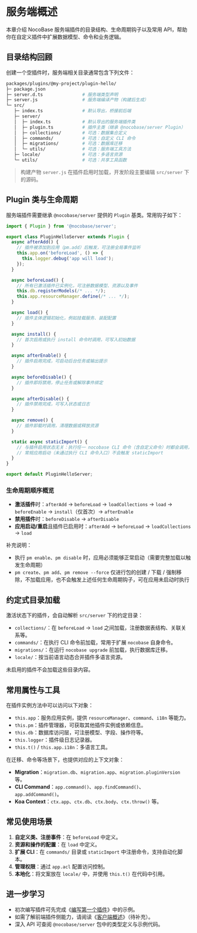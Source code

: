 # 服务端概述

本章介绍 NocoBase 服务端插件的目录结构、生命周期钩子以及常用 API，帮助你在自定义插件中扩展数据模型、命令和业务逻辑。

## 目录结构回顾

创建一个空插件时，服务端相关目录通常包含下列文件：

```bash
packages/plugins/@my-project/plugin-hello/
├─ package.json
├─ server.d.ts               # 服务端类型声明
├─ server.js                 # 服务端编译产物（构建后生成）
└─ src/
   ├─ index.ts               # 默认导出，桥接前后端
   ├─ server/
   │  ├─ index.ts            # 默认导出的服务端插件类
   │  ├─ plugin.ts           # 插件主类（继承 @nocobase/server Plugin）
   │  ├─ collections/        # 可选：数据集合定义
   │  ├─ commands/           # 可选：自定义 CLI 命令
   │  ├─ migrations/         # 可选：数据库迁移
   │  └─ utils/              # 可选：服务端工具方法
   ├─ locale/                # 可选：多语言资源
   └─ utils/                 # 可选：共享工具函数
```

> 构建产物 `server.js` 在插件启用时加载，开发阶段主要编辑 `src/server` 下的源码。

## Plugin 类与生命周期

服务端插件需要继承 `@nocobase/server` 提供的 `Plugin` 基类。常用钩子如下：

```ts
import { Plugin } from '@nocobase/server';

export class PluginHelloServer extends Plugin {
  async afterAdd() {
    // 插件被添加到应用（pm.add）后触发，可注册全局事件监听
    this.app.on('beforeLoad', () => {
      this.logger.debug('app will load');
    });
  }

  async beforeLoad() {
    // 所有已激活插件已实例化，可注册数据模型、资源以及事件
    this.db.registerModels(/* ... */);
    this.app.resourceManager.define(/* ... */);
  }

  async load() {
    // 插件主体逻辑初始化，例如挂载服务、装配配置
  }

  async install() {
    // 首次启用或执行 install 命令时调用，可写入初始数据
  }

  async afterEnable() {
    // 插件启用完成，可启动后台任务或输出提示
  }

  async beforeDisable() {
    // 插件即将禁用，停止任务或解除事件绑定
  }

  async afterDisable() {
    // 插件禁用完成，可写入状态或日志
  }

  async remove() {
    // 插件卸载时调用，清理数据或释放资源
  }

  static async staticImport() {
    // 与插件启用状态无关：执行任一 nocobase CLI 命令（含自定义命令）时都会调用，可在此注册全局命令或做一次性初始化
    // 常规应用启动（未通过执行 CLI 命令入口）不会触发 staticImport
  }
}

export default PluginHelloServer;
```

### 生命周期顺序概览

- **激活插件**时：`afterAdd` -> `beforeLoad` → `loadCollections` → `load` -> `beforeEnable` → `install`（仅首次）→ `afterEnable`
- **禁用插件**时：`beforeDisable` → `afterDisable`
- **应用启动/重启**且插件已启用时：`afterAdd` → `beforeLoad` → `loadCollections` → `load`

补充说明：
- 执行 `pm enable`、`pm disable` 时，应用必须能够正常启动（需要完整加载以触发生命周期）
- `pm create`、`pm add`、`pm remove --force` 仅进行包的创建 / 下载 / 强制移除，不加载应用，也不会触发上述任何生命周期钩子，可在应用未启动时执行

## 约定式目录加载

激活状态下的插件，会自动解析 `src/server` 下的约定目录：

- `collections/`：在 `beforeLoad` → `load` 之间加载，注册数据表结构、关联关系等。
- `commands/`：在执行 CLI 命令前加载，常用于扩展 `nocobase` 自身命令。
- `migrations/`：在运行 `nocobase upgrade` 前加载，执行数据库迁移。
- `locale/`：按当前语言动态合并插件多语言资源。

未启用的插件不会加载这些目录内容。

## 常用属性与工具

在插件实例方法中可以访问以下对象：

- `this.app`：服务应用实例，提供 `resourceManager`、`command`、`i18n` 等能力。
- `this.pm`：插件管理器，可获取其他插件实例或依赖信息。
- `this.db`：数据库访问层，可注册模型、字段、操作符等。
- `this.logger`：插件级日志记录器。
- `this.t()` / `this.app.i18n`：多语言工具。

在迁移、命令等场景下，也提供对应的上下文对象：

- **Migration**：`migration.db`、`migration.app`、`migration.pluginVersion` 等。
- **CLI Command**：`app.command()`、`app.findCommand()`、`app.addCommand()`。
- **Koa Context**：`ctx.app`、`ctx.db`、`ctx.body`、`ctx.throw()` 等。

## 常见使用场景

1. **自定义类、注册事件**：在 `beforeLoad` 中定义。
2. **资源和操作的配置**：在 `load` 中定义。
3. **扩展 CLI**：在 `commands/` 目录或 `staticImport` 中注册命令，支持自动化脚本。
4. **管理权限**：通过 `app.acl` 配置访问控制。
5. **本地化**：将文案放在 `locale/` 中，并使用 `this.t()` 在代码中引用。

## 进一步学习

- 初次编写插件可先完成《[编写第一个插件](../write-your-first-plugin)》中的示例。
- 如需了解前端插件侧能力，请阅读《[客户端概述](../client/index)》（待补充）。
- 深入 API 可查阅 `@nocobase/server` 包中的类型定义与示例代码。
